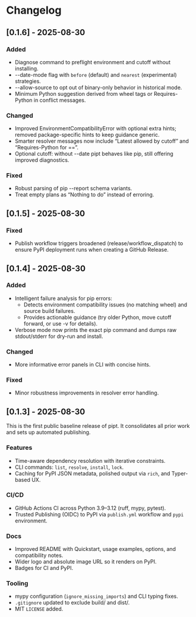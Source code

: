 # Changelog

## [0.1.6] - 2025-08-30

### Added
- Diagnose command to preflight environment and cutoff without installing.
- --date-mode flag with `before` (default) and `nearest` (experimental) strategies.
- --allow-source to opt out of binary-only behavior in historical mode.
- Minimum Python suggestion derived from wheel tags or Requires-Python in conflict messages.

### Changed
- Improved EnvironmentCompatibilityError with optional extra hints; removed package-specific hints to keep guidance generic.
- Smarter resolver messages now include “Latest allowed by cutoff” and “Requires-Python for <pkg>==<ver>”.
- Optional cutoff: without --date pipt behaves like pip, still offering improved diagnostics.

### Fixed
- Robust parsing of pip --report schema variants.
- Treat empty plans as “Nothing to do” instead of erroring.

## [0.1.5] - 2025-08-30

### Fixed
- Publish workflow triggers broadened (release/workflow_dispatch) to ensure PyPI deployment runs when creating a GitHub Release.

## [0.1.4] - 2025-08-30

### Added
- Intelligent failure analysis for pip errors:
  - Detects environment compatibility issues (no matching wheel) and source build failures.
  - Provides actionable guidance (try older Python, move cutoff forward, or use -v for details).
- Verbose mode now prints the exact pip command and dumps raw stdout/stderr for dry-run and install.

### Changed
- More informative error panels in CLI with concise hints.

### Fixed
- Minor robustness improvements in resolver error handling.

## [0.1.3] - 2025-08-30

This is the first public baseline release of pipt. It consolidates all prior work and sets up automated publishing.

### Features
- Time-aware dependency resolution with iterative constraints.
- CLI commands: `list`, `resolve`, `install`, `lock`.
- Caching for PyPI JSON metadata, polished output via `rich`, and Typer-based UX.

### CI/CD
- GitHub Actions CI across Python 3.9–3.12 (ruff, mypy, pytest).
- Trusted Publishing (OIDC) to PyPI via `publish.yml` workflow and `pypi` environment.

### Docs
- Improved README with Quickstart, usage examples, options, and compatibility notes.
- Wider logo and absolute image URL so it renders on PyPI.
- Badges for CI and PyPI.

### Tooling
- mypy configuration (`ignore_missing_imports`) and CLI typing fixes.
- `.gitignore` updated to exclude build/ and dist/.
- MIT `LICENSE` added.
